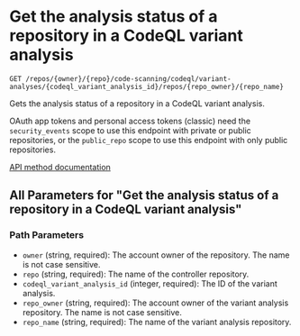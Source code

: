 # Get the analysis status of a repository in a CodeQL variant analysis

`GET /repos/{owner}/{repo}/code-scanning/codeql/variant-analyses/{codeql_variant_analysis_id}/repos/{repo_owner}/{repo_name}`

Gets the analysis status of a repository in a CodeQL variant analysis.

OAuth app tokens and personal access tokens (classic) need the `security_events` scope to use this endpoint with private or public repositories, or the `public_repo` scope to use this endpoint with only public repositories.

[API method documentation](https://docs.github.com/rest/code-scanning/code-scanning#get-the-analysis-status-of-a-repository-in-a-codeql-variant-analysis)

## All Parameters for "Get the analysis status of a repository in a CodeQL variant analysis"

### Path Parameters

- `owner` (string, required): The account owner of the repository. The name is not case sensitive.
- `repo` (string, required): The name of the controller repository.
- `codeql_variant_analysis_id` (integer, required): The ID of the variant analysis.
- `repo_owner` (string, required): The account owner of the variant analysis repository. The name is not case sensitive.
- `repo_name` (string, required): The name of the variant analysis repository.